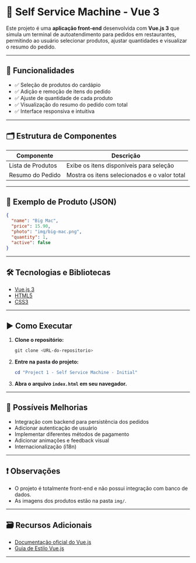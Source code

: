 # 📌 Self Service Machine - Vue 3

Este projeto é uma **aplicação front-end** desenvolvida com **Vue.js 3** que simula um terminal de autoatendimento para pedidos em restaurantes, permitindo ao usuário selecionar produtos, ajustar quantidades e visualizar o resumo do pedido.

---

## 🚀 Funcionalidades

- ✅ Seleção de produtos do cardápio
- ✅ Adição e remoção de itens do pedido
- ✅ Ajuste de quantidade de cada produto
- ✅ Visualização do resumo do pedido com total
- ✅ Interface responsiva e intuitiva

---

## 🗂️ Estrutura de Componentes

| Componente         | Descrição                                   |
| ------------------ | ------------------------------------------- |
| Lista de Produtos  | Exibe os itens disponíveis para seleção      |
| Resumo do Pedido   | Mostra os itens selecionados e o valor total |

---

## 🔧 Exemplo de Produto (JSON)

```json
{
  "name": "Big Mac",
  "price": 15.90,
  "photo": "img/big-mac.png",
  "quantity": 1,
  "active": false
}
```

---

## 🛠️ Tecnologias e Bibliotecas

- [Vue.js 3](https://vuejs.org/)
- [HTML5](https://developer.mozilla.org/pt-BR/docs/Web/HTML)
- [CSS3](https://developer.mozilla.org/pt-BR/docs/Web/CSS)

---

## ▶️ Como Executar

1. **Clone o repositório:**

    ```powershell
    git clone <URL-do-repositorio>
    ```

2. **Entre na pasta do projeto:**

    ```powershell
    cd "Project 1 - Self Service Machine - Initial"
    ```

3. **Abra o arquivo `index.html` em seu navegador.**

---

## 🧩 Possíveis Melhorias

- Integração com backend para persistência dos pedidos
- Adicionar autenticação de usuário
- Implementar diferentes métodos de pagamento
- Adicionar animações e feedback visual
- Internacionalização (i18n)

---

## ❗ Observações

- O projeto é totalmente front-end e não possui integração com banco de dados.
- As imagens dos produtos estão na pasta `img/`.

---

## 🗃️ Recursos Adicionais

- [Documentação oficial do Vue.js](https://vuejs.org/guide/introduction.html)
- [Guia de Estilo Vue.js](https://vuejs.org/style-guide/)

---
